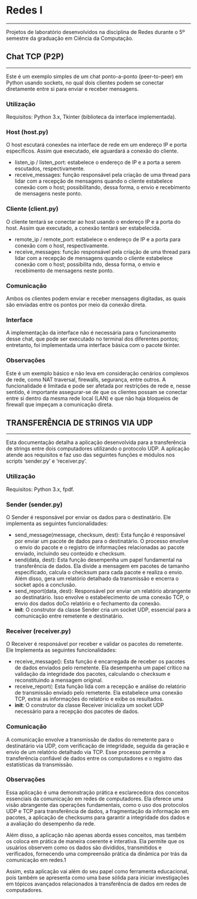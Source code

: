 # Redes I

___

Projetos de laboratório desenvolvidos na disciplina de Redes durante o 5º semestre da graduação em Ciência da Computação.



## Chat TCP (P2P)

____

Este é um exemplo simples de um chat ponto-a-ponto (peer-to-peer) em Python usando sockets, no qual dois clientes podem se conectar diretamente entre si para enviar e receber mensagens.

### Utilização

Requisitos: Python 3.x, Tkinter (biblioteca da interface implementada).

### Host (host.py)

O host escutará conexões na interface de rede em um endereço IP e porta específicos. Assim que executado, ele aguardará a conexão do cliente.

- listen_ip / listen_port: estabelece o endereço de IP e a porta a serem escutados,
  respectivamente.
- receive_messages: função responsável pela criação de uma thread para lidar com a recepção de mensagens quando o cliente estabelece conexão com o host; possibilitando, dessa forma, o envio e recebimento de mensagens neste ponto.

### Cliente (client.py)

O cliente tentará se conectar ao host usando o endereço IP e a porta do host. Assim que executado, a conexão tentará ser estabelecida.

- remote_ip / remote_port: estabelece o endereço de IP e a porta para conexão com o host,
  respectivamente.
- receive_messages: função responsável pela criação de uma thread para lidar com a recepção
  de mensagens quando o cliente estabelece conexão com o host; possibilita ndo, dessa forma, o
  envio e recebimento de mensagens neste ponto.

### Comunicação

Ambos os clientes podem enviar e receber mensagens digitadas, as quais são enviadas entre os pontos por meio da conexão direta.

### Interface

A implementação da interface não é necessária para o funcionamento desse chat, que pode ser executado no terminal dos diferentes pontos; entretanto, foi implementada uma interface básica com o pacote tkinter.

### Observações

Este é um exemplo básico e não leva em consideração cenários complexos de rede, como NAT traversal, firewalls, segurança, entre outros. A funcionalidade é limitada e pode ser afetada por restrições de rede e, nesse sentido, é importante assegurar-se de que os clientes possam se conectar entre si dentro da mesma rede local (LAN) e que não haja bloqueios de firewall que impeçam a comunicação direta.





## TRANSFERÊNCIA DE STRINGS VIA UDP

____

Esta documentação detalha a aplicação desenvolvida para a transferência de strings entre dois
computadores utilizando o protocolo UDP. A aplicação atende aos requisitos e faz uso das seguintes
funções e módulos nos scripts ‘sender.py’ e ‘receiver.py’.

### Utilização

Requisitos: Python 3.x, fpdf.

### Sender (sender.py)

O Sender é responsável por enviar os dados para o destinatário. Ele implementa as seguintes
funcionalidades:

- send_message(message, checksum, dest): Esta função é responsável por enviar um pacote de
  dados para o destinatário. O processo envolve o envio do pacote e o registro de informações
  relacionadas ao pacote enviado, incluindo seu conteúdo e checksum.
- send(data, dest): Esta função desempenha um papel fundamental na transferência de dados.
  Ela divide a mensagem em pacotes de tamanho especificado, calcula o checksum para cada
  pacote e realiza o envio. Além disso, gera um relatório detalhado da transmissão e encerra o
  socket após a conclusão.
- send_report(data, dest): Responsável por enviar um relatório abrangente ao destinatário. Isso
  envolve o estabelecimento de uma conexão TCP, o envio dos dados doCo relatório e o
  fechamento da conexão.
- __init__: O construtor da classe Sender cria um socket UDP, essencial para a comunicação
  entre remetente e destinatário.

### Receiver (receiver.py)

O Receiver é responsável por receber e validar os pacotes do remetente. Ele Implementa as
seguintes funcionalidades:

- receive_message(): Esta função é encarregada de receber os pacotes de dados enviados pelo
  remetente. Ela desempenha um papel crítico na validação da integridade dos pacotes,
  calculando o checksum e reconstituindo a mensagem original.
- receive_report(: Esta função lida com a recepção e análise do relatório de transmissão
  enviado pelo remetente. Ela estabelece uma conexão TCP, extrai as informações do relatório e
  exibe os resultados.
- __init__: O construtor da classe Receiver inicializa um socket UDP necessário para a recepção
  dos pacotes de dados.

### Comunicação 

A comunicação envolve a transmissão de dados do remetente para o destinatário via UDP,
com verificação de integridade, seguida da geração e envio de um relatório detalhado via TCP. Esse
processo permite a transferência confiável de dados entre os computadores e o registro das estatísticas
da transmissão.



### Observações

Essa aplicação é uma demonstração prática e esclarecedora dos conceitos essenciais da
comunicação em redes de computadores. Ela oferece uma visão abrangente das operações
fundamentais, como o uso dos protocolos UDP e TCP para transferência de dados, a fragmentação da
informação em pacotes, a aplicação de checksums para garantir a integridade dos dados e a avaliação
do desempenho da rede.

Além disso, a aplicação não apenas aborda esses conceitos, mas também os coloca em prática
de maneira coerente e interativa. Ela permite que os usuários observem como os dados são divididos,
transmitidos e verificados, fornecendo uma compreensão prática da dinâmica por trás da comunicação
em redes.1

Assim, esta aplicação vai além do seu papel como ferramenta educacional, pois também se
apresenta como uma base sólida para iniciar investigações em tópicos avançados relacionados à
transferência de dados em redes de computadores.
